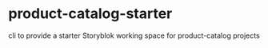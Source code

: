# product-catalog-starter

cli to provide a starter Storyblok working space for product-catalog projects
